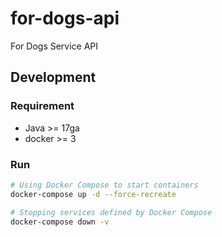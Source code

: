 # for-dogs-api
For Dogs Service API

## Development

### Requirement
- Java >= 17ga
- docker >= 3

### Run
```bash
# Using Docker Compose to start containers
docker-compose up -d --force-recreate

# Stopping services defined by Docker Compose
docker-compose down -v
```
